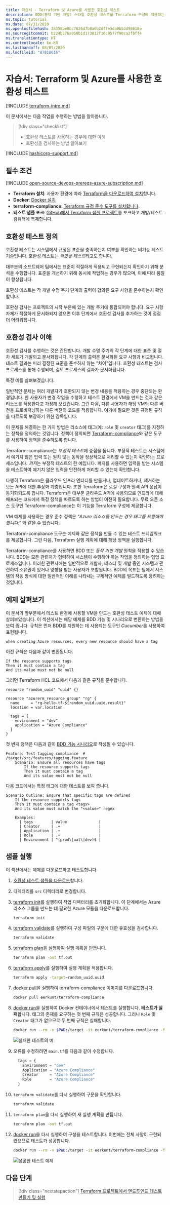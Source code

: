 ```yaml
---
title: 자습서 - Terraform 및 Azure를 사용한 호환성 테스트
description: BDD(동작 기반 개발) 스타일 호환성 테스트를 Terraform 구성에 적용하는 방법을 알아봅니다.
ms.topic: tutorial
ms.date: 07/31/2020
ms.openlocfilehash: 38358be8bc7626d7b8a6b2df7e5da9b53d98618e
ms.sourcegitcommit: b224b276a950b1d173812f16c0577f90ca2fbff4
ms.translationtype: HT
ms.contentlocale: ko-KR
ms.lasthandoff: 08/05/2020
ms.locfileid: "87810616"
---
```

# <a name="tutorial-compliance-testing-with-terraform-and-azure"></a>자습서: Terraform 및 Azure를 사용한 호환성 테스트

[!INCLUDE [terraform-intro.md](includes/terraform-intro.md)]

이 문서에서는 다음 작업을 수행하는 방법을 알아봅니다.

> [!div class="checklist"]
> * 호환성 테스트를 사용하는 경우에 대한 이해
> * 호환성을 검사하는 방법 알아보기

[!INCLUDE [hashicorp-support.md](includes/hashicorp-support.md)]

## <a name="prerequisites"></a>필수 조건

[!INCLUDE [open-source-devops-prereqs-azure-subscription.md](../includes/open-source-devops-prereqs-azure-subscription.md)]
- **Terraform 설치**: 사용자 환경에 따라 [Terraform을 다운로드하여 설치](https://www.terraform.io/downloads.html)합니다.
- **Docker**: [Docker 설치](https://docs.docker.com/get-docker/)
- **terraform-compliance**: [Terraform 규정 준수 도구를 설치합니다](https://terraform-compliance.com/pages/installation/docker).
- **테스트 샘플 포크**: [GitHub에서 Terraform 샘플 프로젝트](https://github.com/Azure/terraform)를 포크하고 개발/테스트 컴퓨터에 복제합니다.

## <a name="what-is-compliance-testing"></a>호환성 테스트 정의

호환성 테스트는 시스템에서 규정된 표준을 충족하는지 여부를 확인하는 비기능 테스트 기술입니다. 호환성 테스트는 *적합성 테스트*라고도 합니다.

대부분의 소프트웨어 팀에서는 표준이 적절하게 적용되고 구현되는지 확인하기 위해 분석을 수행합니다. 표준을 개선하기 위해 동시에 작업하는 경우가 많으며, 이에 따라 품질이 향상됩니다.

호환성 테스트는 각 개발 수명 주기 단계의 출력이 합의된 요구 사항을 준수하는지 확인합니다.

호환성 검사는 프로젝트의 시작 부분에 있는 개발 주기에 통합되어야 합니다. 요구 사항 자체가 적절하게 문서화되지 않으면 이후 단계에서 호환성 검사를 추가하는 것이 점점 더 어려워집니다.

## <a name="understanding-compliance-checks"></a>호환성 검사 이해

호환성 검사를 수행하는 것은 간단합니다. 개발 수명 주기의 각 단계에 대한 표준 및 절차 세트가 개발되고 문서화됩니다. 각 단계의 출력은 문서화된 요구 사항과 비교됩니다. 테스트 결과는 미리 결정된 표준을 준수하지 않는 "차이"입니다. 호환성 테스트는 검사 프로세스를 통해 수행되며, 검토 프로세스의 결과가 문서화됩니다.

특정 예를 살펴보겠습니다.

일반적인 문제는 여러 개발자가 호환되지 않는 변경 내용을 적용하는 경우 중단되는 환경입니다. 한 사용자가 변경 작업을 수행하고 테스트 환경에서 VM을 만드는 것과 같은 리소스를 적용한다고 가정해 보겠습니다. 그런 다음, 다른 사용자가 해당 VM의 다른 버전을 프로비저닝하는 다른 버전의 코드를 적용합니다. 여기에 필요한 것은 규정된 규칙을 따르도록 보장하기 위한 감독입니다.

이 문제를 해결하는 한 가지 방법은 리소스에 태그(예: `role` 및 `creator` 태그)를 지정하는 정책을 정의하는 것입니다. 정책이 정의되면 [Terraform-compliance](https://terraform-compliance.com)와 같은 도구를 사용하여 정책을 준수하도록 합니다.

Terraform-compliance는 *부정적 테스트*에 중점을 둡니다. 부정적 테스트는 시스템에서 예기치 않은 입력 또는 원치 않는 동작을 정상적으로 처리할 수 있는지 확인하는 프로세스입니다. *퍼지*는 부정적 테스트의 한 예입니다. 퍼지를 사용하면 입력을 받는 시스템을 테스트하여 예기치 않은 입력을 안전하게 처리할 수 있는지 확인합니다.

다행히 Terraform은 클라우드 인프라 엔터티를 만들거나, 업데이트하거나, 제거하는 모든 API에 대한 추상화 계층입니다. 또한 Terraform은 로컬 구성과 원격 API 응답이 동기화되도록 합니다. Terraform은 대부분 클라우드 API에 사용되므로 인프라에 대해 배포되는 코드에서 특정 정책을 따르도록 하는 방법이 여전히 필요합니다. 무료 오픈 소스 도구인 Terraform-compliance는 이 기능을 Terraform 구성에 제공합니다.

VM 예제를 사용하는 경우 준수 정책은 *"Azure 리소스를 만드는 경우 태그를 포함해야 합니다."* 와 같을 수 있습니다.

Terraform-compliance 도구는 예제와 같은 정책을 만들 수 있는 테스트 프레임워크를 제공합니다. 그런 다음, Terraform 실행 계획에 대해 해당 정책을 실행합니다.

Terraform-compliance를 사용하면 BDD 또는 *동작 기반 개발* 원칙을 적용할 수 있습니다. BDD는 모든 관련자가 협력하여 시스템이 수행해야 하는 작업을 정의하는 협업 프로세스입니다. 이러한 관련자에는 일반적으로 개발자, 테스터 및 개발 중인 시스템과 관련하여 소유권이 있거나 영향을 받는 사용자가 포함됩니다. BDD의 목표는 팀에서 시스템의 작동 방식에 대한 일반적인 이해를 나타내는 구체적인 예제를 빌드하도록 장려하는 것입니다.

## <a name="looking-at-an-example"></a>예제 살펴보기

이 문서의 앞부분에서 테스트 환경에 사용할 VM을 만드는 호환성 테스트 예제에 대해 살펴보았습니다. 이 섹션에서는 해당 예제를 BDD 기능 및 시나리오로 변환하는 방법을 보여 줍니다. 규칙은 먼저 BDD를 지원하는 데 사용되는 도구인 *Cucumber*를 사용하여 표현됩니다.

```Cucumber
when creating Azure resources, every new resource should have a tag
```

이전 규칙은 다음과 같이 변환됩니다.

```Cucumber
If the resource supports tags
Then it must contain a tag
And its value must not be null
```

그러면 Terraform HCL 코드에서 다음과 같은 규칙을 준수합니다.

```hcl
resource "random_uuid" "uuid" {}

resource "azurerm_resource_group" "rg" {
  name     = "rg-hello-tf-${random_uuid.uuid.result}"
  location = var.location

  tags = {
    environment = "dev"
    application = "Azure Compliance"
  } 
}
```

첫 번째 정책은 다음과 같이 [BDD 기능 시나리오](https://cucumber.io/docs/gherkin/reference/)로 작성될 수 있습니다.

```Cucumber
Feature: Test tagging compliance  # /target/src/features/tagging.feature
    Scenario: Ensure all resources have tags
        If the resource supports tags
        Then it must contain a tag
        And its value must not be null
```

다음 코드에서는 특정 태그에 대한 테스트를 보여 줍니다.

```Cucumber
Scenario Outline: Ensure that specific tags are defined
    If the resource supports tags
    Then it must contain a tag <tags>
    And its value must match the "<value>" regex

    Examples:
      | tags        | value              |
      | Creator     | .+                 |
      | Application | .+                 |
      | Role        | .+                 |
      | Environment | ^(prod\|uat\|dev)$ |
```

## <a name="running-the-sample"></a>샘플 실행

이 섹션에서는 예제를 다운로드하고 테스트합니다.

1. [호환성 테스트 샘플을 다운로드](https://github.com/Azure/terraform/tree/master/samples/compliance-testing)합니다.

1. 디렉터리를 `src` 디렉터리로 변경합니다.

1. [terraform init](https://www.terraform.io/docs/commands/init.html)를 실행하여 작업 디렉터리를 초기화합니다. 이 단계에서는 Azure 리소스 그룹을 만드는 데 필요한 Azure 모듈을 다운로드합니다.

    ```bash
    terraform init
    ```
    
1. [terraform validate](https://www.terraform.io/docs/commands/validate.html)를 실행하여 구성 파일의 구문에 대한 유효성을 검사합니다.

    ```bash
    terraform validate
    ```
    
1. [terraform plan](https://www.terraform.io/docs/commands/plan.html)을 실행하여 실행 계획을 만듭니다.

    ```bash
    terraform plan -out tf.out
    ```
    
1. [terraform apply](https://www.terraform.io/docs/commands/apply.html)를 실행하여 실행 계획을 적용합니다.

    ```bash
    terraform apply -target=random_uuid.uuid
    ```
    
1. [docker pull](https://docs.docker.com/engine/reference/commandline/pull/)을 실행하여 terraform-compliance 이미지를 다운로드합니다.

    ```bash
    docker pull eerkunt/terraform-compliance
    ```
    
1. [docker run](https://docs.docker.com/engine/reference/commandline/run/)을 실행하여 Docker 컨테이너에서 테스트를 실행합니다. **테스트가 실패**합니다. 태그의 존재를 요구하는 첫 번째 규칙은 성공합니다. 그러나 `Role` 및 `Creator` 태그가 없으므로 두 번째 규칙은 실패합니다.

    ```bash
    docker run --rm -v $PWD:/target -it eerkunt/terraform-compliance -f features -p tf.out
    ```
    
    ![실패한 테스트의 예](media/best-practices-compliance-testing/best-practices-compliance-testing-tagging-fail.png)

1. 오류를 수정하려면 `main.tf`를 다음과 같이 수정합니다.

    ```terraform
      tags = {
        Environment = "dev"
        Application = "Azure Compliance"
        Creator     = "Azure Compliance"
        Role        = "Azure Compliance"
      } 
    
    ```
    
1. `terraform validate`를 다시 실행하여 구문을 확인합니다.

    ```bash
    terraform validate
    ```
    
1. `terraform plan`을 다시 실행하여 새 실행 계획을 만듭니다.

    ```bash
    terraform plan -out tf.out
    ```
    
1. [docker run](https://docs.docker.com/engine/reference/commandline/run/)을 다시 실행하여 구성을 테스트합니다. 이번에는 전체 사양이 구현되었으므로 테스트가 성공합니다.

    ```bash
    docker run --rm -v $PWD:/target -it eerkunt/terraform-compliance -f features -p tf.out
    ```

    ![성공한 테스트 예제](media/best-practices-compliance-testing/best-practices-compliance-testing-tagging-succeed.png)

## <a name="next-steps"></a>다음 단계

> [!div class="nextstepaction"]
> [Terraform 프로젝트에서 엔드투엔드 테스트 만들기 및 실행](best-practices-end-to-end-testing.md)
